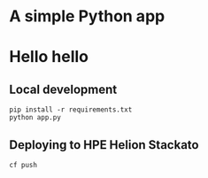 # A simple Python app
# Hello hello
## Local development

    pip install -r requirements.txt
    python app.py

## Deploying to HPE Helion Stackato

    cf push
